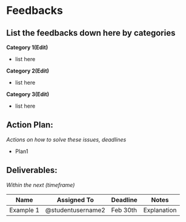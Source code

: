 # Feedbacks

## List the feedbacks down here by categories

**Category 1(Edit)**
* list here 

**Category 2(Edit)**
* list here 

**Category 3(Edit)**
* list here 

## Action Plan:
*Actions on how to solve these issues, deadlines*
* Plan1

## Deliverables:
*Within the next (timeframe)*

Name  | Assigned To | Deadline | Notes
------|-------------|----------|------
Example 1 | @studentusername2 | Feb 30th | Explanation


